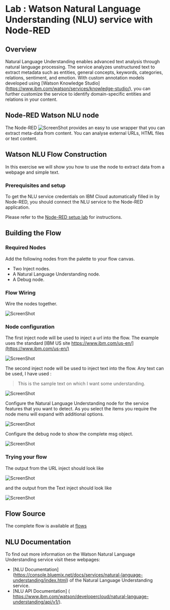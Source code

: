 # Lab : Watson Natural Language Understanding (NLU) service with Node-RED

## Overview
Natural Language Understanding enables advanced text analysis through natural language processing. The service analyzes unstructured text to extract metadata such as entities, general concepts, keywords, categories, relations, sentiment, and emotion. With custom annotation models developed using [Watson Knowledge Studio] (https://www.ibm.com/watson/services/knowledge-studio/), you can further customize the service to identify domain-specific entities and relations in your content.
## Node-RED Watson  NLU node
The Node-RED ![ScreenShot](images/nlu_node.jpg) provides an easy to use wrapper that you can extract meta-data from content. You can analyse external URLs, HTML files or text content.

## Watson NLU Flow Construction

In this exercise we will show you how to use the node to extract data from a webpage and simple text. 

### Prerequisites and setup

To get the NLU service credentials on IBM Cloud automatically filled in by Node-RED, you should connect the NLU service to the Node-RED application.

Please refer to the [Node-RED setup lab](/introduction_to_node_red/README.md) for instructions. 

## Building the Flow

### Required Nodes
Add the following nodes from the palette to your flow canvas. 

*	Two Inject nodes.
*	A Natural Language Understanding node.
* A Debug node.

### Flow Wiring
Wire the nodes together.

![ScreenShot](images/nlu_flow.jpg)

### Node configuration

The first inject node will be used to inject a url into the flow. The example uses the standard [IBM US site https://www.ibm.com/us-en/](https://www.ibm.com/us-en/)

![ScreenShot](images/nlu_inject_url.jpg)

The second inject node will be used to inject text into the flow. Any text can be used,  I have used :
>	This is the sample text on which I want some understanding.

![ScreenShot](images/nlu_inject_text.jpg)

Configure the Natural Language Understanding node for the service features that you want to detect. As you select the items you require the node menu will expand with additional options.

![ScreenShot](images/nlu_node_detials.jpg)

Configure the debug node to show the complete msg object.

![ScreenShot](images/nlu_debug.jpg)

### Trying your flow
The output from the URL inject should look like

![ScreenShot](images/nlu_url_output.jpg)

and the output from the Text inject should look like

![ScreenShot](images/nlu_text_output.jpg)

## Flow Source

The complete flow is available at [flows](nlu_flow.json)


## NLU Documentation
To find out more information on the Watson Natural Language Understanding service visit these webpages: 
- [NLU Documentation] (https://console.bluemix.net/docs/services/natural-language-understanding/index.html) of the Natural Language Understanding service.
- [NLU API Documentation] (  https://www.ibm.com/watson/developercloud/natural-language-understanding/api/v1/).
